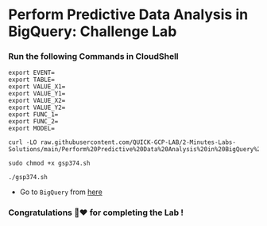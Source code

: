 # Perform Predictive Data Analysis in BigQuery: Challenge Lab 

### Run the following Commands in CloudShell

```
export EVENT=
export TABLE=
export VALUE_X1=
export VALUE_Y1=
export VALUE_X2=
export VALUE_Y2=
export FUNC_1=
export FUNC_2=
export MODEL=
```
```
curl -LO raw.githubusercontent.com/QUICK-GCP-LAB/2-Minutes-Labs-Solutions/main/Perform%20Predictive%20Data%20Analysis%20in%20BigQuery%20Challenge%20Lab/gsp374.sh

sudo chmod +x gsp374.sh

./gsp374.sh
```

* Go to `BigQuery` from [here](https://console.cloud.google.com/bigquery?)

### Congratulations 🌟❤️ for completing the Lab !